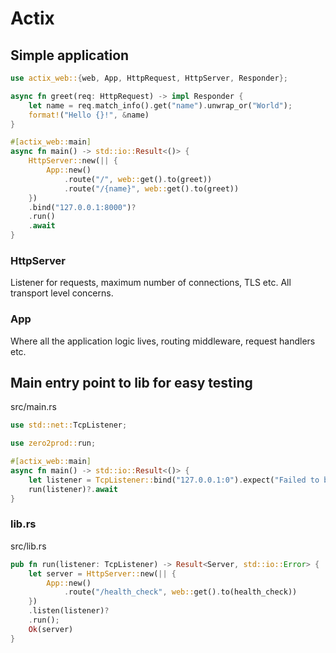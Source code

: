 # Actix

## Simple application
```rust
use actix_web::{web, App, HttpRequest, HttpServer, Responder};

async fn greet(req: HttpRequest) -> impl Responder {
    let name = req.match_info().get("name").unwrap_or("World");
    format!("Hello {}!", &name)
}

#[actix_web::main]
async fn main() -> std::io::Result<()> {
    HttpServer::new(|| {
        App::new()
            .route("/", web::get().to(greet))
            .route("/{name}", web::get().to(greet))
    })
    .bind("127.0.0.1:8000")?
    .run()
    .await
}
```
### HttpServer
Listener for requests, maximum number of connections, TLS etc. All transport level concerns.

### App
Where all the application logic lives, routing middleware, request handlers etc.


## Main entry point to lib for easy testing
src/main.rs
```rust
use std::net::TcpListener;

use zero2prod::run;

#[actix_web::main]
async fn main() -> std::io::Result<()> {
    let listener = TcpListener::bind("127.0.0.1:0").expect("Failed to bind host");
    run(listener)?.await
}
```

### lib.rs
src/lib.rs
```rust
pub fn run(listener: TcpListener) -> Result<Server, std::io::Error> {
    let server = HttpServer::new(|| {
        App::new()
            .route("/health_check", web::get().to(health_check))
    })
    .listen(listener)?
    .run();
    Ok(server)
}
